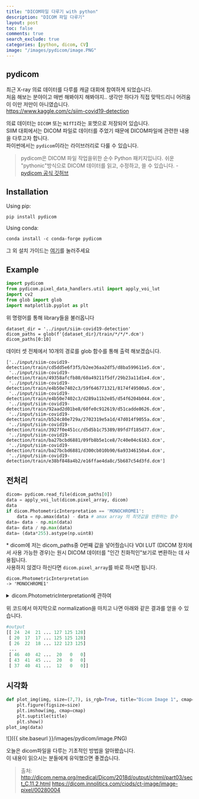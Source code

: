 ```yaml
---
title: "DICOM파일 다루기 with python"
description: "DICOM 파일 다루기"
layout: post
toc: false
comments: true
search_exclude: true
categories: [python, dicom, CV]
image: "/images/pydicom/image.PNG"
---
```


## pydicom

최근 X-ray 의료 데이터를 다루를 캐글 대회에 참여하게 되었습니다.  
처음 해보는 분야이고 매번 해봐야지 해봐야지.. 생각만 하다가 직접 맞딱드리니 어려움이 이만 저만이 아니였습니다.  
<https://www.kaggle.com/c/siim-covid19-detection>

의료 데이터는 `DICOM` 또는 `NIfTI`라는 포맷으로 저장되어 있습니다.  
SIIM 대회에서는 DICOM 파일로 데이터를 주었기 때문에 DICOM파일에 관련한 내용을 다루고자 합니다.  
파이썬에서는 `pydicom`이라는 라이브러리로 다룰 수 있습니다.

> pydicom은 DICOM 파일 작업을위한 순수 Python 패키지입니다. 쉬운 "pythonic"방식으로 DICOM 데이터를 읽고, 수정하고, 쓸 수 있습니다. -[pydicom 공식 깃허브](https://github.com/pydicom/pydicom)

## Installation

Using pip:

```
pip install pydicom
```

Using conda:

```
conda install -c conda-forge pydicom
```

그 외 설치 가이드는 [여기](https://pydicom.github.io/pydicom/stable/tutorials/installation.html)를 눌러주세요

## Example

```python import-lib
import pydicom
from pydicom.pixel_data_handlers.util import apply_voi_lut
import cv2
from glob import glob
import matplotlib.pyplot as plt
```

위 명령어를 통해 library들을 불러옵니다

```
dataset_dir = '../input/siim-covid19-detection'
dicom_paths = glob(f'{dataset_dir}/train/*/*/*.dcm')
dicom_paths[0:10]
```

데이터 셋 전체에서 10개의 경로를 glob 함수를 통해 출력 해보겠습니다.

```
['../input/siim-covid19-detection/train/cd5dd5e6f3f5/b2ee36aa2df5/d8ba599611e5.dcm',
 '../input/siim-covid19-detection/train/49358afcfb80/60a49211f5df/29b23a11d1e4.dcm',
 '../input/siim-covid19-detection/train/e4b50e7402c3/59f646771321/8174f49500a5.dcm',
 '../input/siim-covid19-detection/train/e4b50e7402c3/d289a11b2e85/d54f6204b044.dcm',
 '../input/siim-covid19-detection/train/92aad2d01be8/60fe0c912619/d51cadde8626.dcm',
 '../input/siim-covid19-detection/train/b524c80e729a/2702319e5a1d/47d014f9055a.dcm',
 '../input/siim-covid19-detection/train/3927f0e451cc/d5d5b1c75389/89fd7f185d77.dcm',
 '../input/siim-covid19-detection/train/ba27bcbd6881/09fb8b5e1ce8/7c40e04c6163.dcm',
 '../input/siim-covid19-detection/train/ba27bcbd6881/d300cb010b90/6a93346150a4.dcm',
 '../input/siim-covid19-detection/train/e38bf848a4b2/e16ffae4da8c/5b687c54d3fd.dcm']
```

## 전처리

```python
dicom= pydicom.read_file(dicom_paths[0])
data = apply_voi_lut(dicom.pixel_array, dicom)
data
if dicom.PhotometricInterpretation == 'MONOCHROME1':
    data = np.amax(data) - data # amax array 의 최댓값을 반환하는 함수
data= data - np.min(data)
data= data / np.max(data)
data= (data*255).astype(np.uint8)
```

\* dicom에 저는 dicom_paths중 0번째 값을 넣어줬습니다
VOI LUT (DICOM 장치에서 사용 가능한 경우)는 원시 DICOM 데이터를 "인간 친화적인"보기로 변환하는 데 사용됩니다.  
사용하지 않겠다 하신다면 `dicom.pixel_array`를 바로 하시면 됩니다.

```
dicom.PhotometricInterpretation
-> 'MONOCHROME1'
```

<details>
<summary>dicom.PhotometricInterpretation에 관하여</summary>
<div markdown="1">       
Photometric Interpretation은 dicom파일의 광도를 해석해줍니다.  
Output 값으로 <MONOCHROME1>, <MONOCHROME2>, <PALETTE COLOR>, <RGB> 등을 출력합니다.

우리가 궁금한건 여기서 MONOCHOME1입니다

MONOCHOME1이란?  
픽셀 데이터는 단일 단색 이미지 평면을 나타냅니다. 최소 샘플 값은 VOI 그레이 스케일 변환이 수행 된 후 흰색으로 표시됩니다. 이 값은 픽셀 당 샘플 (0028,0002)의 값이 1 인 경우에만 사용할 수 있습니다. 네이티브 (비 압축) 또는 캡슐화 (압축) 형식의 픽셀 데이터에 사용할 수 있습니다.  
결국은 X-ray 이미지를 사용하고 있으니 단색 이미지 평면인 흑백이라고 알려주는 것과 같습니다.

더 자세한 내용은 [여기](https://dicom.innolitics.com/ciods/ct-image/image-pixel/00280004)

</div>
</details>

위 코드에서 마지막으로 normalization을 마치고 나면 아래와 같은 결과를 얻을 수 있습니다.

```python
#output
[[ 24  24  21 ... 127 125 128]
 [ 20  17  17 ... 125 125 128]
 [ 26  22  18 ... 122 123 125]
 ...
 [ 46  40  42 ...  20   0   0]
 [ 43  41  45 ...  20   0   0]
 [ 37  40  41 ...  12   0   0]]
```

## 시각화

```python
def plot_img(img, size=(7,7), is_rgb=True, title="Dicom Image 1", cmap='gray'):
    plt.figure(figsize=size)
    plt.imshow(img, cmap=cmap)
    plt.suptitle(title)
    plt.show()
plot_img(data)
```

![]({{ site.baseurl }}/images/pydicom/image.PNG)

오늘은 dicom파일을 다루는 기초적인 방법을 알아봤습니다.  
이 내용이 읽으시는 분들에게 유익했으면 좋겠습니다.

> 출처: http://dicom.nema.org/medical/Dicom/2018d/output/chtml/part03/sect_C.11.2.html
> https://dicom.innolitics.com/ciods/ct-image/image-pixel/00280004
